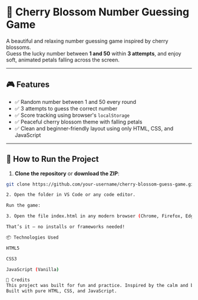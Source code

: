 # 🌸 Cherry Blossom Number Guessing Game

A beautiful and relaxing number guessing game inspired by cherry blossoms.  
Guess the lucky number between **1 and 50** within **3 attempts**, and enjoy soft, animated petals falling across the screen.

---

## 🎮 Features

- ✅ Random number between 1 and 50 every round
- ✅ 3 attempts to guess the correct number
- ✅ Score tracking using browser's `localStorage`
- ✅ Peaceful cherry blossom theme with falling petals
- ✅ Clean and beginner-friendly layout using only HTML, CSS, and JavaScript

---

## 🚀 How to Run the Project

1. **Clone the repository** or **download the ZIP**:

```bash
git clone https://github.com/your-username/cherry-blossom-guess-game.git

2. Open the folder in VS Code or any code editor.

Run the game:

3. Open the file index.html in any modern browser (Chrome, Firefox, Edge).

That’s it — no installs or frameworks needed!

📦 Technologies Used

HTML5

CSS3

JavaScript (Vanilla)

🧡 Credits
This project was built for fun and practice. Inspired by the calm and beauty of cherry blossom trees.
Built with pure HTML, CSS, and JavaScript.


